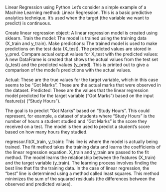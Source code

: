 Linear Regression using Python
Let’s consider a simple example of a Machine Learning method: Linear Regression. This is a basic predictive analytics technique. It’s used when the target (the variable we want to predict) is continuous.

Create linear regression object: A linear regression model is created using sklearn.
Train the model: The model is trained using the training data (X_train and y_train).
Make predictions: The trained model is used to make predictions on the test data (X_test). The predicted values are stored in y_pred.
Compare actual output values for X_test with the predicted values: A new DataFrame is created that shows the actual values from the test set (y_test) and the predicted values (y_pred). This is printed out to give a comparison of the model’s predictions with the actual values.

Actual: These are the true values for the target variable, which in this case seems to be “Got Marks”. These are the actual marks that were observed in the dataset.
Predicted: These are the values that the linear regression model predicted for the target variable (“Got Marks”) based on the input feature(s) (“Study Hours”).

The goal is to predict “Got Marks” based on “Study Hours”. This could represent, for example, a dataset of students where “Study Hours” is the number of hours a student studied and “Got Marks” is the score they received on a test. The model is then used to predict a student’s score based on how many hours they studied.

regressor.fit(X_train, y_train): This line is where the model is actually being trained. The fit method takes the training data and learns the coefficients of the linear regression equation.
X_train and y_train are passed to the fit method. The model learns the relationship between the features (X_train) and the target variable (y_train).
The learning process involves finding the best line that fits the training data. In the case of linear regression, the “best” line is determined using a method called least squares. This method minimizes the sum of the squared residuals (the differences between the observed and predicted values).
